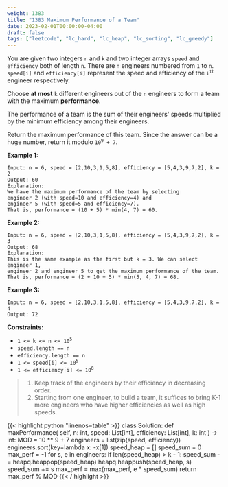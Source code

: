 ```yaml
---
weight: 1383
title: "1383 Maximum Performance of a Team"
date: 2023-02-01T00:00:00-04:00
draft: false
tags: ["leetcode", "lc_hard", "lc_heap", "lc_sorting", "lc_greedy"]
---
```


You are given two integers `n` and `k` and two integer arrays `speed` and `efficiency` both of length `n`. There are `n` engineers numbered from `1` to `n`. `speed[i]` and `efficiency[i]` represent the speed and efficiency of the <code>i<sup>th</sup></code> engineer respectively.

Choose **at most** `k` different engineers out of the `n` engineers to form a team with the maximum **performance**.

The performance of a team is the sum of their engineers' speeds multiplied by the minimum efficiency among their engineers.

Return the maximum performance of this team. Since the answer can be a huge number, return it modulo <code>10<sup>9</sup> + 7</code>.

**Example 1:**
```
Input: n = 6, speed = [2,10,3,1,5,8], efficiency = [5,4,3,9,7,2], k = 2
Output: 60
Explanation: 
We have the maximum performance of the team by selecting 
engineer 2 (with speed=10 and efficiency=4) and
engineer 5 (with speed=5 and efficiency=7).
That is, performance = (10 + 5) * min(4, 7) = 60.
```
**Example 2:**
```
Input: n = 6, speed = [2,10,3,1,5,8], efficiency = [5,4,3,9,7,2], k = 3
Output: 68
Explanation:
This is the same example as the first but k = 3. We can select engineer 1,
engineer 2 and engineer 5 to get the maximum performance of the team.
That is, performance = (2 + 10 + 5) * min(5, 4, 7) = 68.
```
**Example 3:**
```
Input: n = 6, speed = [2,10,3,1,5,8], efficiency = [5,4,3,9,7,2], k = 4
Output: 72
```

**Constraints:**
- <code>1 <= k <= n <= 10<sup>5</sup></code>
- `speed.length == n`
- `efficiency.length == n`
- <code>1 <= speed[i] <= 10<sup>5</sup></code>
- <code>1 <= efficiency[i] <= 10<sup>8</sup></code>

> 1. Keep track of the engineers by their efficiency in decreasing order.  
> 2. Starting from one engineer, to build a team, it suffices to bring K-1 more engineers who have higher efficiencies as well as high speeds.


<div class="tabs"></div>
<div class="tab-content">
<div id="python" class="lang">
{{< highlight python "linenos=table" >}}
class Solution:
    def maxPerformance(
        self,
        n: int,
        speed: List[int],
        efficiency: List[int],
        k: int
    ) -> int:
        MOD = 10 ** 9 + 7
        engineers = list(zip(speed, efficiency))
        engineers.sort(key=lambda x: -x[1])
        speed_heap = []
        speed_sum = 0
        max_perf = -1
        for s, e in engineers:
            if len(speed_heap) > k - 1:
                speed_sum -= heapq.heappop(speed_heap)
            heapq.heappush(speed_heap, s)
            speed_sum += s
            max_perf = max(max_perf, e * speed_sum)
        return max_perf % MOD
{{< / highlight >}}
</div>
</div>
